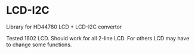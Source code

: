 # LCD-I2C
Library for HD44780 LCD + LCD-I2C convertor

Tested 1602 LCD. Should work for all 2-line LCD.
For others LCD may have to change some functions.
